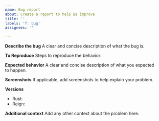 ```yaml
---
name: Bug report
about: Create a report to help us improve
title: ''
labels: 'T: bug'
assignees: ''

---
```


**Describe the bug**
A clear and concise description of what the bug is.

**To Reproduce**
Steps to reproduce the behavior:

**Expected behavior**
A clear and concise description of what you expected to happen.

**Screenshots**
If applicable, add screenshots to help explain your problem.

**Versions**
 * Rust:
 * Reign:

**Additional context**
Add any other context about the problem here.
